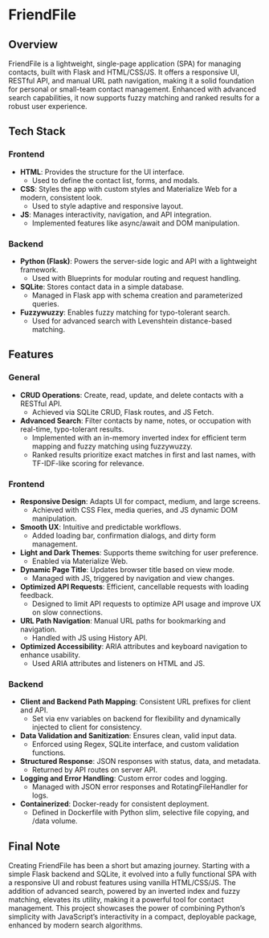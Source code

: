 # FriendFile

## Overview

FriendFile is a lightweight, single-page application (SPA) for managing contacts, built with Flask and HTML/CSS/JS. It
offers a responsive UI, RESTful API, and manual URL path navigation, making it a solid foundation for personal or
small-team contact management. Enhanced with advanced search capabilities, it now supports fuzzy matching and ranked
results for a robust user experience.

## Tech Stack

### Frontend

- **HTML**: Provides the structure for the UI interface.
    - Used to define the contact list, forms, and modals.
- **CSS**: Styles the app with custom styles and Materialize Web for a modern, consistent look.
    - Used to style adaptive and responsive layout.
- **JS**: Manages interactivity, navigation, and API integration.
    - Implemented features like async/await and DOM manipulation.

### Backend

- **Python (Flask)**: Powers the server-side logic and API with a lightweight framework.
    - Used with Blueprints for modular routing and request handling.
- **SQLite**: Stores contact data in a simple database.
    - Managed in Flask app with schema creation and parameterized queries.
- **Fuzzywuzzy**: Enables fuzzy matching for typo-tolerant search.
    - Used for advanced search with Levenshtein distance-based matching.

## Features

### General

- **CRUD Operations**: Create, read, update, and delete contacts with a RESTful API.
    - Achieved via SQLite CRUD, Flask routes, and JS Fetch.
- **Advanced Search**: Filter contacts by name, notes, or occupation with real-time, typo-tolerant results.
    - Implemented with an in-memory inverted index for efficient term mapping and fuzzy matching using fuzzywuzzy.
    - Ranked results prioritize exact matches in first and last names, with TF-IDF-like scoring for relevance.

### Frontend

- **Responsive Design**: Adapts UI for compact, medium, and large screens.
    - Achieved with CSS Flex, media queries, and JS dynamic DOM manipulation.
- **Smooth UX**: Intuitive and predictable workflows.
    - Added loading bar, confirmation dialogs, and dirty form management.
- **Light and Dark Themes**: Supports theme switching for user preference.
    - Enabled via Materialize Web.
- **Dynamic Page Title**: Updates browser title based on view mode.
    - Managed with JS, triggered by navigation and view changes.
- **Optimized API Requests**: Efficient, cancellable requests with loading feedback.
    - Designed to limit API requests to optimize API usage and improve UX on slow connections.
- **URL Path Navigation**: Manual URL paths for bookmarking and navigation.
    - Handled with JS using History API.
- **Optimized Accessibility**: ARIA attributes and keyboard navigation to enhance usability.
    - Used ARIA attributes and listeners on HTML and JS.

### Backend

- **Client and Backend Path Mapping**: Consistent URL prefixes for client and API.
    - Set via env variables on backend for flexibility and dynamically injected to client for consistency.
- **Data Validation and Sanitization**: Ensures clean, valid input data.
    - Enforced using Regex, SQLite interface, and custom validation functions.
- **Structured Response**: JSON responses with status, data, and metadata.
    - Returned by API routes on server API.
- **Logging and Error Handling**: Custom error codes and logging.
    - Managed with JSON error responses and RotatingFileHandler for logs.
- **Containerized**: Docker-ready for consistent deployment.
    - Defined in Dockerfile with Python slim, selective file copying, and /data volume.

## Final Note

Creating FriendFile has been a short but amazing journey. Starting with a simple Flask backend and SQLite, it evolved
into a fully functional SPA with a responsive UI and robust features using vanilla HTML/CSS/JS. The addition of advanced
search, powered by an inverted index and fuzzy matching, elevates its utility, making it a powerful tool for contact
management. This project showcases the power of combining Python’s simplicity with JavaScript’s interactivity in a
compact, deployable package, enhanced by modern search algorithms.
